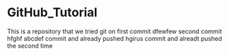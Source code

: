 # GitHub_Tutorial
This is a repository that we tried git on
first commit
dfewfew
second commit
hfghf
abcdef
commit and already pushed
hgirus
commit and alreadt pushed the second time
